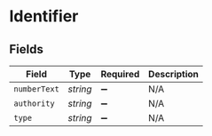 # Identifier


## Fields

| Field              | Type               | Required           | Description        |
| ------------------ | ------------------ | ------------------ | ------------------ |
| `numberText`       | *string*           | :heavy_minus_sign: | N/A                |
| `authority`        | *string*           | :heavy_minus_sign: | N/A                |
| `type`             | *string*           | :heavy_minus_sign: | N/A                |